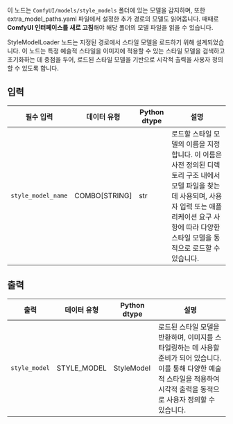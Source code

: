 이 노드는 `ComfyUI/models/style_models` 폴더에 있는 모델을 감지하며,
또한 extra_model_paths.yaml 파일에서 설정한 추가 경로의 모델도 읽어옵니다.
때때로 **ComfyUI 인터페이스를 새로 고침**해야 해당 폴더의 모델 파일을 읽을 수 있습니다.

StyleModelLoader 노드는 지정된 경로에서 스타일 모델을 로드하기 위해 설계되었습니다. 이 노드는 특정 예술적 스타일을 이미지에 적용할 수 있는 스타일 모델을 검색하고 초기화하는 데 중점을 두어, 로드된 스타일 모델을 기반으로 시각적 출력을 사용자 정의할 수 있도록 합니다.

## 입력

| 필수 입력          | 데이터 유형   | Python dtype | 설명                                                                                                                                                                                                              |
| ------------------ | ------------- | ------------ | ----------------------------------------------------------------------------------------------------------------------------------------------------------------------------------------------------------------- |
| `style_model_name` | COMBO[STRING] | str          | 로드할 스타일 모델의 이름을 지정합니다. 이 이름은 사전 정의된 디렉토리 구조 내에서 모델 파일을 찾는 데 사용되며, 사용자 입력 또는 애플리케이션 요구 사항에 따라 다양한 스타일 모델을 동적으로 로드할 수 있습니다. |

## 출력

| 출력          | 데이터 유형 | Python dtype | 설명                                                                                                                                                                             |
| ------------- | ----------- | ------------ | -------------------------------------------------------------------------------------------------------------------------------------------------------------------------------- |
| `style_model` | STYLE_MODEL | StyleModel   | 로드된 스타일 모델을 반환하며, 이미지를 스타일링하는 데 사용할 준비가 되어 있습니다. 이를 통해 다양한 예술적 스타일을 적용하여 시각적 출력을 동적으로 사용자 정의할 수 있습니다. |
